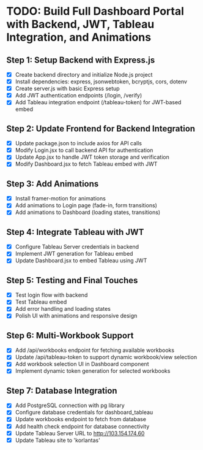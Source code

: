  # TODO: Build Full Dashboard Portal with Backend, JWT, Tableau Integration, and Animations

## Step 1: Setup Backend with Express.js
- [x] Create backend directory and initialize Node.js project
- [x] Install dependencies: express, jsonwebtoken, bcryptjs, cors, dotenv
- [x] Create server.js with basic Express setup
- [x] Add JWT authentication endpoints (/login, /verify)
- [x] Add Tableau integration endpoint (/tableau-token) for JWT-based embed

## Step 2: Update Frontend for Backend Integration
- [x] Update package.json to include axios for API calls
- [x] Modify Login.jsx to call backend API for authentication
- [x] Update App.jsx to handle JWT token storage and verification
- [x] Modify Dashboard.jsx to fetch Tableau embed with JWT

## Step 3: Add Animations
- [x] Install framer-motion for animations
- [x] Add animations to Login page (fade-in, form transitions)
- [x] Add animations to Dashboard (loading states, transitions)

## Step 4: Integrate Tableau with JWT
- [x] Configure Tableau Server credentials in backend
- [x] Implement JWT generation for Tableau embed
- [x] Update Dashboard.jsx to embed Tableau using JWT

## Step 5: Testing and Final Touches
- [x] Test login flow with backend
- [x] Test Tableau embed
- [x] Add error handling and loading states
- [x] Polish UI with animations and responsive design

## Step 6: Multi-Workbook Support
- [x] Add /api/workbooks endpoint for fetching available workbooks
- [x] Update /api/tableau-token to support dynamic workbook/view selection
- [x] Add workbook selection UI in Dashboard component
- [x] Implement dynamic token generation for selected workbooks

## Step 7: Database Integration
- [x] Add PostgreSQL connection with pg library
- [x] Configure database credentials for dashboard_tableau
- [x] Update workbooks endpoint to fetch from database
- [x] Add health check endpoint for database connectivity
- [x] Update Tableau Server URL to http://103.154.174.60
- [x] Update Tableau site to 'korlantas'
